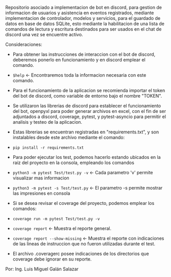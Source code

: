 Repositorio asociado a implementacion de bot en discord, para gestion de informacion de usuarios y asistencia en eventos registrados, mediante implementacion de controlador, modelos y servicios, para el guardado de datos en base de datos SQLite, esto mediante la habilitacion de una lista de comandos
de lectura y escritura destinados para ser usados en el chat de discord una vez se encuentre activo.

Consideraciones:

- Para obtener las instrucciones de interaccion con el bot de discord, deberemos ponerlo en funcionamiento y en discord emplear el comando.
- `$help` <- Encontraremos toda la informacion necesaria con este comando.

- Para el funcionamiento de la aplicacion se recomienda importar el token del bot de discord, como variable de entorno bajo el nombre "TOKEN".

- Se utilizaron las librerias de discord para establecer el funcionamiento del bot, openpyxl para poder generar archivos en excel, con el fin de ser adjuntados a discord, coverage, pytest, y pytest-asyncio para permitir el analisis y testeo de la aplicacion.

- Estas librerias se encuentran registradas en "requirements.txt", y son instalables desde este archivo mediante el comando:

- `pip install -r requirements.txt`

- Para poder ejecutar los test, podemos hacerlo estando ubicados en la raiz del proyecto en la consola, empleando los comandos
- `python3 -m pytest Test/test.py -v` <- Cada parametro 'v' permite visualizar mas informacion
- `python3 -m pytest -s Test/test.py` <- El parametro -s permite mostrar las impresiones en consola

- Si se desea revisar el coverage del proyecto, podemos emplear los comandos:
- `coverage run -m pytest Test/test.py -v` 
- `coverage report` <- Muestra el reporte general.
- `coverage report --show-missing` <- Muestra el reporte con indicaciones de las lineas de instruccion que no fueron utilizadas durante el test.

- El archivo .coveragerc posee indicaciones de los directorios que coverage debe ignorar en su reporte.

Por: 
Ing. Luis Miguel Galán Salazar